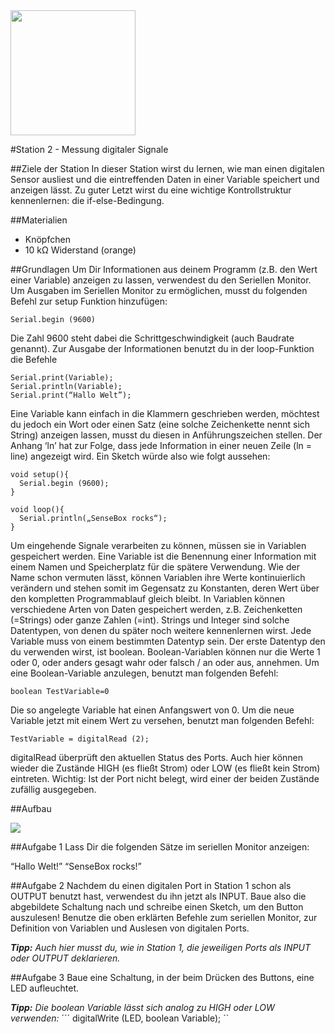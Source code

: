 <img src="https://github.com/sensebox/OER/blob/master/senseBox_edu/images/sensebox_logo_neu.png" width="200"/> 

#Station 2 - Messung digitaler Signale

##Ziele der Station
In dieser Station wirst du lernen, wie man einen digitalen Sensor ausliest und die eintreffenden Daten in einer Variable speichert und anzeigen lässt. Zu guter Letzt wirst du eine wichtige Kontrollstruktur kennenlernen: die if-else-Bedingung.

##Materialien
* Knöpfchen
* 10 kΩ Widerstand (orange)

##Grundlagen
Um Dir Informationen aus deinem Programm (z.B. den Wert einer Variable) anzeigen zu lassen, verwendest du den Seriellen Monitor.
Um Ausgaben im Seriellen Monitor zu ermöglichen, musst du folgenden Befehl zur setup Funktion hinzufügen:
```
Serial.begin (9600)
```
Die Zahl 9600 steht dabei die Schrittgeschwindigkeit (auch Baudrate genannt).
Zur Ausgabe der Informationen benutzt du in der loop-Funktion die Befehle

```
Serial.print(Variable);
Serial.println(Variable);	
Serial.print(“Hallo Welt”);
```
Eine Variable kann einfach in die Klammern geschrieben werden, möchtest du jedoch ein Wort oder einen Satz (eine solche Zeichenkette nennt sich String) anzeigen lassen, musst du diesen in Anführungszeichen stellen.
Der Anhang ‘ln’ hat zur Folge, dass jede Information in einer neuen Zeile (ln = line) angezeigt wird. Ein Sketch würde also wie folgt aussehen:

```
void setup(){
  Serial.begin (9600);
}

void loop(){
  Serial.println(„SenseBox rocks“);
}
```
Um eingehende Signale verarbeiten zu können, müssen sie in Variablen gespeichert werden. Eine Variable ist die Benennung einer Information mit einem Namen und Speicherplatz für die spätere Verwendung. Wie der Name schon vermuten lässt, können Variablen ihre Werte kontinuierlich verändern und stehen somit im Gegensatz zu Konstanten, deren Wert über den kompletten Programmablauf gleich bleibt. In Variablen können verschiedene Arten von Daten gespeichert werden, z.B. Zeichenketten (=Strings) oder ganze Zahlen (=int). Strings und Integer sind solche Datentypen, von denen du später noch weitere kennenlernen wirst. Jede Variable muss von einem bestimmten Datentyp sein.
Der erste Datentyp den du verwenden wirst, ist boolean. Boolean-Variablen können nur die Werte 1 oder 0, oder anders gesagt wahr oder falsch / an oder aus, annehmen.
Um eine Boolean-Variable anzulegen, benutzt man folgenden Befehl:

```
boolean TestVariable=0
```
Die so angelegte Variable hat einen Anfangswert von 0. Um die neue Variable jetzt mit einem Wert zu versehen, benutzt man folgenden Befehl:

```
TestVariable = digitalRead (2);  
```

digitalRead überprüft den aktuellen Status des Ports. Auch hier können wieder die Zustände HIGH (es fließt Strom) oder LOW (es fließt kein Strom) eintreten. Wichtig: Ist der Port nicht belegt, wird einer der beiden Zustände zufällig ausgegeben.  

##Aufbau

<image src="https://github.com/sensebox/OER/blob/master/senseBox_edu/images/aufbau_station_2.png"/>

##Aufgabe 1
Lass Dir die folgenden Sätze im seriellen Monitor anzeigen:

“Hallo Welt!”
“SenseBox rocks!”

##Aufgabe 2
Nachdem du einen digitalen Port in Station 1 schon als OUTPUT benutzt hast, verwendest du ihn jetzt als INPUT. Baue also die abgebildete Schaltung nach und schreibe einen Sketch, um den Button auszulesen! Benutze die oben erklärten Befehle zum seriellen Monitor, zur Definition von Variablen und Auslesen von digitalen Ports.

***Tipp:*** *Auch hier musst du, wie in Station 1, die jeweiligen Ports als INPUT oder OUTPUT deklarieren.*

##Aufgabe 3
Baue eine Schaltung, in der beim Drücken des Buttons, eine LED aufleuchtet.

***Tipp:*** *Die boolean Variable lässt sich analog zu HIGH oder LOW verwenden:*
´´´
digitalWrite (LED, boolean Variable);
``


